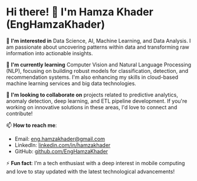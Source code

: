 # Hi there! 👋 I'm Hamza Khader (EngHamzaKhader)

👀 **I'm interested in** Data Science, AI, Machine Learning, and Data Analysis. I am passionate about uncovering patterns within data and transforming raw information into actionable insights.

🌱 **I'm currently learning** Computer Vision and Natural Language Processing (NLP), focusing on building robust models for classification, detection, and recommendation systems. I'm also enhancing my skills in cloud-based machine learning services and big data technologies.

💞️ **I'm looking to collaborate on** projects related to predictive analytics, anomaly detection, deep learning, and ETL pipeline development. If you're working on innovative solutions in these areas, I'd love to connect and contribute!

📫 **How to reach me**:  
- Email: [eng.hamzakhader@gmail.com](mailto:eng.hamzakhader@gmail.com)  
- LinkedIn: [linkedin.com/in/hamzakhader](https://www.linkedin.com/in/hamzakhader/)  
- GitHub: [github.com/EngHamzaKhader](https://github.com/EngHamzaKhader)  

⚡ **Fun fact**: I’m a tech enthusiast with a deep interest in mobile computing and love to stay updated with the latest technological advancements!
